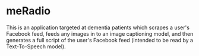 # meRadio
This is an application targeted at dementia patients which scrapes a user's Facebook feed, feeds any images in to an image captioning model, and then generates a full script of the user's Facebook feed (intended to be read by a Text-To-Speech model).
